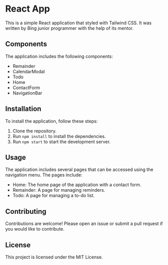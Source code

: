 # React App

This is a simple React application that styled with Tailwind CSS. It was written by Bing junior programmer with the help of its mentor.

## Components

The application includes the following components:

- Remainder
- CalendarModal
- Todo
- Home
- ContactForm
- NavigationBar

## Installation

To install the application, follow these steps:

1. Clone the repository.
2. Run `npm install` to install the dependencies.
3. Run `npm start` to start the development server.

## Usage

The application includes several pages that can be accessed using the navigation menu. The pages include:

- Home: The home page of the application with a contact form.
- Remainder: A page for managing reminders.
- Todo: A page for managing a to-do list.

## Contributing

Contributions are welcome! Please open an issue or submit a pull request if you would like to contribute.

## License

This project is licensed under the MIT License.
